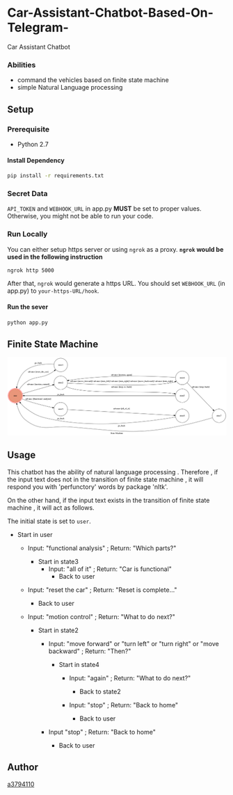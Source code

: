 # Car-Assistant-Chatbot-Based-On-Telegram-
Car Assistant Chatbot
### Abilities
* command the vehicles based on finite state machine
* simple Natural Language processing
 
## Setup
### Prerequisite
* Python 2.7
#### Install Dependency
```sh
pip install -r requirements.txt
```
### Secret Data
`API_TOKEN` and `WEBHOOK_URL` in app.py **MUST** be set to proper values.
Otherwise, you might not be able to run your code.
### Run Locally
You can either setup https server or using `ngrok` as a proxy.
**`ngrok` would be used in the following instruction**
```sh
ngrok http 5000
```
After that, `ngrok` would generate a https URL.
You should set `WEBHOOK_URL` (in app.py) to `your-https-URL/hook`.
#### Run the sever
```sh
python app.py
```
## Finite State Machine
![fsm](./show-fsm.png)
## Usage
This chatbot has the ability of natural language processing . Therefore ,  if the input text does not in the transition of finite state machine , it will respond you with 'perfunctory' words by package 'nltk'.

On the other hand, if the input text exists in the transition of finite state machine , it will act as follows.

The initial state is set to `user`. 
* Start in user
	* Input: "functional analysis"
	  ; Return: "Which parts?"
		*  Start in state3
			* Input: "all of it"
			  ; Return: "Car is functional"
			  	* Back to user
				
	* Input: "reset the car"
	  ; Return: "Reset is complete..."
		* Back to user
	
	* Input: "motion control"
	  ; Return: "What to do next?"
		*  Start in state2
		
			* Input: "move forward" or "turn left" or "turn right" or "move backward"
			  ; Return: "Then?"
				*  Start in state4
				
					* Input: "again"
					  ; Return: "What to do next?"
						* Back to state2
						
					* Input: "stop"
					  ; Return: "Back to home"
						* Back to user
						
			* Input "stop"
			  ; Return: "Back to home"
				* Back to user
## Author
[a3794110](https://github.com/a3794110)
